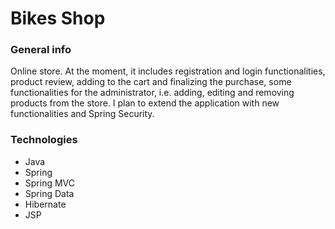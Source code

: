 # Bikes Shop

### General info
Online store.
At the moment, it includes registration and login functionalities, product review, adding to the cart and finalizing the purchase, 
some functionalities for the administrator, i.e. adding, editing and removing products from the store.
I plan to extend the application with new functionalities and Spring Security.

### Technologies
- Java
- Spring
- Spring MVC
- Spring Data
- Hibernate
- JSP
